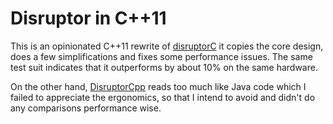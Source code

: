 # Disruptor in C++11

This is an opinionated C++11 rewrite of [disruptorC](https://github.com/colding/disruptorC.git)
it copies the core design, does a few simplifications and fixes some performance issues. The
same test suit indicates that it outperforms by about 10% on the same hardware.

On the other hand, [DisruptorCpp](https://github.com/Abc-Arbitrage/Disruptor-cpp) reads too much
like Java code which I failed to appreciate the ergonomics, so that I intend to avoid and 
didn't do any comparisons performance wise.
